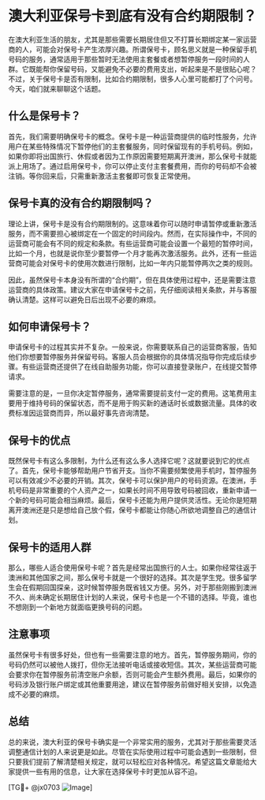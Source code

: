 # 澳大利亚保号卡到底有没有合约期限制？

在澳大利亚生活的朋友，尤其是那些需要长期居住但又不打算长期绑定某一家运营商的人，可能会对保号卡产生浓厚兴趣。所谓保号卡，顾名思义就是一种保留手机号码的服务，通常适用于那些暂时无法使用主套餐或者想暂停服务一段时间的人群。它既能帮你保留号码，又能避免不必要的费用支出，听起来是不是很贴心呢？不过，关于保号卡是否有限制，比如合约期限制，很多人心里可能都打了个问号。今天，咱们就来聊聊这个话题。

## 什么是保号卡？

首先，我们需要明确保号卡的概念。保号卡是一种运营商提供的临时性服务，允许用户在某些特殊情况下暂停他们的主套餐服务，同时保留现有的手机号码。例如，如果你即将出国旅行、休假或者因为工作原因需要短期离开澳洲，那么保号卡就能派上用场了。通过启用保号卡，你可以停止支付主套餐费用，而你的号码却不会被注销。等你回来后，只需重新激活主套餐即可恢复正常使用。

## 保号卡真的没有合约期限制吗？

理论上讲，保号卡是没有合约期限制的。这意味着你可以随时申请暂停或重新激活服务，而不需要担心被绑定在一个固定的时间段内。然而，在实际操作中，不同的运营商可能会有不同的规定和条款。有些运营商可能会设置一个最短的暂停时间，比如一个月，也就是说你至少要暂停一个月才能再次激活服务。此外，还有一些运营商可能会对保号卡的使用次数进行限制，比如一年内只能暂停两次之类的规则。

因此，虽然保号卡本身没有所谓的“合约期”，但在具体使用过程中，还是需要注意运营商的具体政策。建议大家在申请保号卡之前，先仔细阅读相关条款，并与客服确认清楚。这样可以避免日后出现不必要的麻烦。

## 如何申请保号卡？

申请保号卡的过程其实并不复杂。一般来说，你需要联系自己的运营商客服，告知他们你想要暂停服务并保留号码。客服人员会根据你的具体情况指导你完成后续步骤。有些运营商还提供了在线自助服务功能，你可以直接登录账户，在线提交暂停请求。

需要注意的是，一旦你决定暂停服务，通常需要提前支付一定的费用。这笔费用主要用于维持号码的保留状态，而不是用于购买新的通话时长或数据流量。具体的收费标准因运营商而异，所以最好事先咨询清楚。

## 保号卡的优点

既然保号卡有这么多限制，为什么还有这么多人选择它呢？这就要说到它的优点了。首先，保号卡能够帮助用户节省开支。当你不需要频繁使用手机时，暂停服务可以有效减少不必要的开销。其次，保号卡可以保护用户的号码资源。在澳洲，手机号码是非常重要的个人资产之一，如果长时间不用导致号码被回收，重新申请一个新的号码可能会相当麻烦。最后，保号卡还能为用户提供灵活性。无论你是短期离开澳洲还是只是想给自己放个假，保号卡都能让你随心所欲地调整自己的通信计划。

## 保号卡的适用人群

那么，哪些人适合使用保号卡呢？首先是经常出国旅行的人士。如果你经常往返于澳洲和其他国家之间，那么保号卡就是一个很好的选择。其次是学生党。很多留学生会在假期回国探亲，这时候暂停服务既省钱又方便。另外，对于那些刚搬到澳洲不久、尚未确定长期居住计划的人来说，保号卡也是一个不错的选择。毕竟，谁也不想刚到一个新地方就面临更换号码的问题。

## 注意事项

虽然保号卡有很多好处，但也有一些需要注意的地方。首先，暂停服务期间，你的号码仍然可以被他人拨打，但你无法接听电话或接收短信。其次，某些运营商可能会要求你在暂停服务前清空账户余额，否则可能会产生额外费用。最后，如果你的号码涉及银行账户绑定或其他重要用途，建议在暂停服务前做好相关安排，以免造成不必要的麻烦。

## 总结

总的来说，澳大利亚的保号卡确实是一个非常实用的服务，尤其对于那些需要灵活调整通信计划的人来说更是如此。尽管在实际使用过程中可能会遇到一些限制，但只要我们提前了解清楚相关规定，就可以轻松应对各种情况。希望这篇文章能给大家提供一些有用的信息，让大家在选择保号卡时更加从容不迫。

[TG💪+ @jx0703 ![Image](https://github.com/user-attachments/assets/dbca1d08-cadb-493c-b0ec-ad6f7a83f270)]